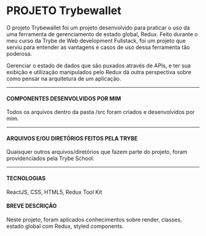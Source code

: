 # PROJETO Trybewallet

O projeto Trybewallet foi um projeto desenvolvido para praticar o uso da uma ferramenta de gerenciamento de estado global, Redux. Feito durante o meu curso da Trybe de Web development Fullstack, foi um projeto que serviu para entender as vantagens e casos de uso dessa ferramenta tão poderosa.

Gerenciar o estado de dados que são puxados através de APIs, e ter sua exibição e utilização manipulados pelo Redux dá outra perspectiva sobre como pensar na arquitetura de um aplicação.

---

#### COMPONENTES DESENVOLVIDOS POR MIM

Todos os arquivos dentro da pasta /src foram criados e desenvolvidos por mim.

---

#### ARQUIVOS E/OU DIRETÓRIOS FEITOS PELA TRYBE

Quaisquer outros arquivos/diretórios que fazem parte do projeto, foram providenciados pela Trybe School.

---

#### TECNOLOGIAS

ReactJS, CSS, HTML5, Redux Tool Kit

#### BREVE DESCRIÇÃO

Neste projeto, foram aplicados conhecimentos sobre render, classes, estado global com Redux, styled components.
